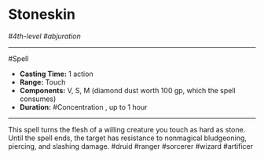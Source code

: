 # Stoneskin
*#4th-level #abjuration*
___ 
#Spell
- **Casting Time:** 1 action
- **Range:** Touch
- **Components:** V, S, M (diamond dust worth 100 gp, which the spell consumes)
- **Duration:** #Concentration , up to 1 hour
---
This spell turns the flesh of a willing creature you touch as hard as stone. Until the spell ends, the target has resistance to nonmagical bludgeoning, piercing, and slashing damage.
#druid
#ranger
#sorcerer
#wizard
#artificer